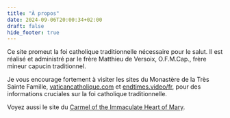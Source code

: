 ```yaml
---
title: "À propos"
date: 2024-09-06T20:00:34+02:00
draft: false
hide_footer: true
---
```


Ce site promeut la foi catholique traditionnelle nécessaire pour le salut. Il est réalisé et administré par le frère Matthieu de Versoix, O.F.M.Cap., frère mineur capucin traditionnel.

Je vous encourage fortement à visiter les sites du Monastère de la Très Sainte Famille, [vaticancatholique.com](https://vaticancatholique.com) et [endtimes.video/fr](https://endtimes.video/fr), pour des informations cruciales sur la foi catholique traditionnelle.
 
Voyez aussi le site du [Carmel of the Immaculate Heart of Mary](https://www.truecatholiccarmel.com).



